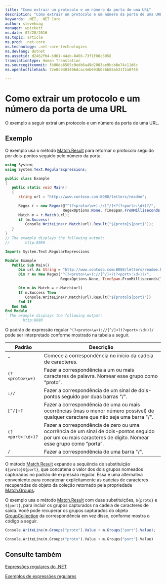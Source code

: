 ```yaml
---
title: "Como extrair um protocolo e um número da porta de uma URL"
description: "Como extrair um protocolo e um número da porta de uma URL"
keywords: .NET, .NET Core
author: stevehoag
manager: wpickett
ms.date: 07/28/2016
ms.topic: article
ms.prod: .net-core
ms.technology: .net-core-technologies
ms.devlang: dotnet
ms.assetid: d2462fb4-6d61-44ab-8466-73f1f06c3058
translationtype: Human Translation
ms.sourcegitcommit: fb00da6505c9edb6a49d2003ae9bcb8e74c11d6c
ms.openlocfilehash: 72e0c9401406dcac4eb693b056b88a531f2a0748

---
```


# <a name="how-to-extract-a-protocol-and-port-number-from-a-url"></a>Como extrair um protocolo e um número da porta de uma URL

O exemplo a seguir extrai um protocolo e um número da porta de uma URL. 

## <a name="example"></a>Exemplo

O exemplo usa o método [Match.Result](xref:System.Text.RegularExpressions.Match.Result(System.String)) para retornar o protocolo seguido por dois-pontos seguido pelo número da porta. 

```csharp
using System;
using System.Text.RegularExpressions;

public class Example
{
   public static void Main()
   {
      string url = "http://www.contoso.com:8080/letters/readme";

      Regex r = new Regex(@"^(?<proto>\w+)://[^/]+?(?<port>:\d+)?/",
                          RegexOptions.None, TimeSpan.FromMilliseconds(150));
      Match m = r.Match(url);
      if (m.Success)
         Console.WriteLine(r.Match(url).Result("${proto}${port}")); 
   }
}
// The example displays the following output:
//       http:8080
```

```vb
Imports System.Text.RegularExpressions

Module Example
   Public Sub Main()
      Dim url As String = "http://www.contoso.com:8080/letters/readme.html" 
      Dim r As New Regex("^(?<proto>\w+)://[^/]+?(?<port>:\d+)?/",
                         RegexOptions.None, TimeSpan.FromMilliseconds(150))

      Dim m As Match = r.Match(url)
      If m.Success Then
         Console.WriteLine(r.Match(url).Result("${proto}${port}"))
      End If   
   End Sub
End Module
' The example displays the following output:
'       http:8080
```

O padrão de expressão regular `^(?<proto>\w+)://[^/]+?(?<port>:\d+)?/` pode ser interpretado conforme mostrado na tabela a seguir.

Padrão | Descrição
------- | ----------- 
`^` | Comece a correspondência no início da cadeia de caracteres.
`(?<proto>\w+)` | Fazer a correspondência a um ou mais caracteres de palavra. Nomear esse grupo como “proto”.
`://` | Fazer a correspondência de um sinal de dois-pontos seguido por duas barras "/".
`[^/]+?` | Fazer a correspondência de uma ou mais ocorrências (mas o menor número possível) de qualquer caractere que não seja uma barra "/".
`(?<port>:\d+)?` | Fazer a correspondência de zero ou uma ocorrência de um sinal de dois-pontos seguido por um ou mais caracteres de dígito. Nomear esse grupo como “porta”.
`/` | Fazer a correspondência de uma barra "/".
 
O método [Match.Result](xref:System.Text.RegularExpressions.Match.Result(System.String)) expande a sequência de substituição `${proto}${port}`, que concatena o valor dos dois grupos nomeados capturados no padrão de expressão regular. Essa é uma alternativa conveniente para concatenar explicitamente as cadeias de caracteres recuperadas do objeto da coleção retornado pela propriedade [Match.Groups](xref:System.Text.RegularExpressions.Match.Groups).

O exemplo usa o método [Match.Result](xref:System.Text.RegularExpressions.Match.Result(System.String)) com duas substituições, `${proto}` e `${port}`, para incluir os grupos capturados na cadeia de caracteres de saída. Você pode recuperar os grupos capturados do objeto [GroupCollection](xref:System.Text.RegularExpressions.GroupCollection) da correspondência em vez disso, conforme mostra o código a seguir.

```csharp
Console.WriteLine(m.Groups["proto"].Value + m.Groups["port"].Value); 
```

```vb
Console.WriteLine(m.Groups("proto").Value + m.Groups("port").Value)
```

## <a name="see-also"></a>Consulte também

[Expressões regulares do .NET](regular-expressions.md)

[Exemplos de expressões regulares](regex-examples.md)



<!--HONumber=Nov16_HO3-->


